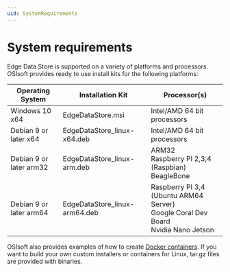 ```yaml
---
uid: SystemRequirements
---
```


# System requirements

Edge Data Store is supported on a variety of platforms and processors. OSIsoft provides ready to use install kits for the following platforms:

| Operating System | Installation Kit | Processor(s) |
|-------------------|----------------------------------|-------------|
| Windows 10 x64  | EdgeDataStore.msi     | Intel/AMD 64 bit processors |
| Debian 9 or later x64 | EdgeDataStore_linux-x64.deb     | Intel/AMD 64 bit processors |
| Debian 9 or later arm32 | EdgeDataStore_linux-arm.deb  | ARM32<br>Raspberry PI 2,3,4 (Raspbian)<br>BeagleBone |
| Debian 9 or later arm64 | EdgeDataStore_linux-arm64.deb  | Raspberry PI 3,4 (Ubuntu ARM64 Server)<br>Google Coral Dev Board<br>Nvidia Nano Jetson  |

OSIsoft also provides examples of how to create [Docker containers](xref:edgeDocker). If you want to build your own custom installers or containers for Linux, tar.gz files are provided with binaries.
